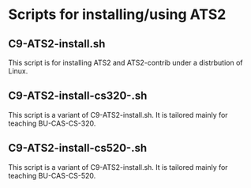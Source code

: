 # Scripts for installing/using ATS2

## C9-ATS2-install.sh

This script is for installing ATS2 and ATS2-contrib under a
distrbution of Linux.

## C9-ATS2-install-cs320-.sh

This script is a variant of C9-ATS2-install.sh. It is tailored
mainly for teaching BU-CAS-CS-320.

## C9-ATS2-install-cs520-.sh

This script is a variant of C9-ATS2-install.sh. It is tailored
mainly for teaching BU-CAS-CS-520.
